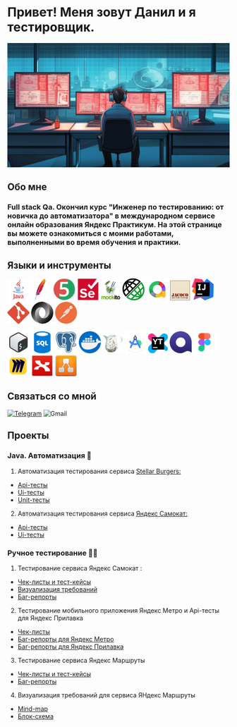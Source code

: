 
# Привет! Меня зовут Данил и я тестировщик. 

![Header](https://github.com/FixStress/fixStress/blob/main/assets/header2.png)

## Обо мне
### Full stack Qa. Окончил курс "Инженер по тестированию: от новичка до автоматизатора" в международном сервисе онлайн образования Яндекс Практикум. На этой странице вы можете ознакомиться с моими работами, выполненными во время обучения и практики.
### 

## Языки и инструменты

<img src="https://github.com/FixStress/fixStress/blob/main/assets/java-logo.png" title="Java" width="50"/><img src="https://github.com/FixStress/fixStress/blob/main/assets/maven-logo.png" title="Maven" width="50"/> <img src="https://github.com/FixStress/fixStress/blob/main/assets/junit5-logo.png" title="JUnit 5" width="50"/> <img src="https://github.com/FixStress/fixStress/blob/main/assets/Selenium.png" title="Selenium" width="50"/> <img src="https://github.com/FixStress/fixStress/blob/main/assets/mockito-logo.png" title="Mockito" width="45"/> <img src="https://github.com/FixStress/fixStress/blob/main/assets/rest-assured-logo.png" title="REST Assured" width="50"/> <img src="https://github.com/FixStress/fixStress/blob/main/assets/allure-logo.png" title="Allure" width="50"/> <img src="https://github.com/FixStress/fixStress/blob/main/assets/jacoco-logo.png" title="Jacoco" width="45"/> <img src="https://github.com/FixStress/fixStress/blob/main/assets/intellijidea-logo.png" title="IntellijIDEA" width="50"/> <img src="https://github.com/FixStress/fixStress/blob/main/assets/git-logo.png" title="Git" width="50"/> <img src="https://github.com/FixStress/fixStress/blob/main/assets/json-logo.png" title="JSON" width="50"/> <img src="https://github.com/FixStress/fixStress/blob/main/assets/postman-logo.png" title="Postman" width="50"/>

<img src="https://github.com/FixStress/fixStress/blob/main/assets/bash-logo.png" title="Bash" width="50"/> <img src="https://github.com/FixStress/fixStress/blob/main/assets/sql-logo.png" title="SQL" width="50"/> <img src="https://github.com/FixStress/fixStress/blob/main/assets/postgresql-logo.png" title="PostgreSQL" width="50"/> <img src="https://github.com/FixStress/fixStress/blob/main/assets/docker-logo.png" title="Docker" width="50"/> <img src="https://github.com/FixStress/fixStress/blob/main/assets/charles-logo.png" title="Charles" width="45"/> <img src="https://github.com/FixStress/fixStress/blob/main/assets/android-studio-logo.png" title="Android Studio" width="50"/> <img src="https://github.com/FixStress/fixStress/blob/main/assets/youtrack-logo.png" title="YouTrack" width="45"/> <img src="https://github.com/FixStress/fixStress/blob/main/assets/qase-logo.png" title="Qase" width="50"/> <img src="https://github.com/FixStress/fixStress/blob/main/assets/figma-logo.png" title="Figma" width="50"/> <img src="https://github.com/FixStress/fixStress/blob/main/assets/miro-logo.png" title="Miro" width="50"/> <img src="https://github.com/FixStress/fixStress/blob/main/assets/xmind-logo.png" title="Xmind" width="50"/> <img src="https://github.com/FixStress/fixStress/blob/main/assets/drawio-logo.png" title="draw.io" width="50"/>

## Связаться со мной
[![Telegram](https://img.shields.io/badge/-Telegram-090909?style-for-the-badge&logo=telegram)](https://t.me/fix_stress)
![Gmail](https://img.shields.io/badge/-danil.fixstress.astakhov@gmail.com-090909?style-for-the-badge&logo=gmail)

## Проекты

### Java. Автоматизация :robot: 
1. Автоматизация тестирования сервиса [Stellar Burgers:](https://stellarburgers.nomoreparties.site/)
* [Api-тесты](https://github.com/FixStress/Api-tests_for_Stellar_Burgers)
* [Ui-тесты](https://github.com/FixStress/Ui-tests_for_Stellar_Burgers)
* [Unit-тесты](https://github.com/FixStress/Unit-tests_for_Stellar_Burgers)
2. Автоматизация тестирования сервиса [Яндекс Самокат:](https://qa-scooter.praktikum-services.ru/)
* [Api-тесты](https://github.com/FixStress/Api-tests_for_Yandex_Scooter)
* [Ui-тесты](https://github.com/FixStress/Ui-tests_for_Yandex_Scooter)

### Ручное тестирование :technologist:
1. Тестирование сервиса Яндекс Самокат :
* [Чек-листы и тест-кейсы](https://docs.google.com/spreadsheets/d/1HEuZn89eNHAc0WXc1KUKBGhi7m2VBXPONDirHrvPSyY/edit?usp=sharing)
* [Визуализация требований](https://miro.com/app/board/uXjVNS5kS3w=/)
* [Баг-репорты](https://fixstress.youtrack.cloud/issues/fxs?q=%D1%82%D0%B5%D0%B3:%20%7B%D0%94%D0%B8%D0%BF%D0%BB%D0%BE%D0%BC%D0%BD%D0%B0%D1%8F%20%D1%80%D0%B0%D0%B1%D0%BE%D1%82%D0%B0%7D)
2. Тестирование мобильного приложения Яндекс Метро и Api-тесты для Яндекс Прилавка
* [Чек-листы](https://docs.google.com/spreadsheets/d/1nzPKTDMzirTtGKSnLz2xrHwdjyZOn_BbtYYWw4jU6mo/edit?usp=sharing)
* [Баг-репорты для Яндекс Метро](https://fixstress.youtrack.cloud/issues/fxs?q=%D1%82%D0%B5%D0%B3:%20%7BSprint%203%20Mobile%7D)
* [Баг-репорты для Яндекс Прилавка](https://fixstress.youtrack.cloud/issues/fxs?q=%D1%82%D0%B5%D0%B3:%20%7BSprint%203%20API%7D)
3. Тестирование сервиса Яндекс Маршруты
* [Чек-листы и тест-кейсы](https://docs.google.com/spreadsheets/d/126UNiuPSp1MZu6_ArCoNmYGQpBSfXHtLUGgPp5Vmsac/edit?usp=sharing)
* [Баг-репорты](https://docs.google.com/spreadsheets/d/126UNiuPSp1MZu6_ArCoNmYGQpBSfXHtLUGgPp5Vmsac/edit?usp=sharing)
4. Визуализация требований для сервиса ЯНдекс Маршруты
* [Mind-map](https://miro.com/app/board/uXjVMw2b2ys=/?share_link_id=868546698351)
* [Блок-схема](https://github.com/FixStress/fixStress/blob/main/assets/%D0%91%D0%BB%D0%BE%D0%BA-%D1%81%D1%85%D0%B5%D0%BC%D0%B0.drawio.png)
